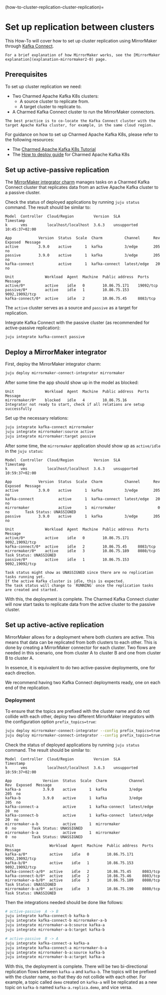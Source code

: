 (how-to-cluster-replication-cluster-replication)=
# Set up replication between clusters

This How-To will cover how to set up cluster replication using MirrorMaker through [Kafka Connect](https://kafka.apache.org/documentation/#connect).

```{note}
For a brief explanation of how MirrorMaker works, see the [MirrorMaker explanation](explanation-mirrormaker2-0) page.
```

## Prerequisites

To set up cluster replication we need:

- Two Charmed Apache Kafka K8s clusters:
  - A source cluster to replicate from.
  - A target cluster to replicate to.
- A Charmed Kafka Connect cluster to run the MirrorMaker connectors.

```{note}
The best practice is to co-locate the Kafka Connect cluster with the target Apache Kafka cluster, for example, in the same cloud region.
```

For guidance on how to set up Charmed Apache Kafka K8s, please refer to the following resources:

- The [Charmed Apache Kafka K8s Tutorial](tutorial-introduction)
- The [How to deploy guide](how-to-deploy-deploy-anywhere) for Charmed Apache Kafka K8s

## Set up active-passive replication

The [MirrorMaker integrator charm](https://charmhub.io/mirrormaker-connect-integrator) manages tasks on a Charmed Kafka Connect cluster that replicates data from an active Apache Kafka cluster to a passive cluster.

Check the status of deployed applications by running `juju status` command.
The result should be similar to:

```text
Model  Controller  Cloud/Region         Version  SLA          Timestamp
k      vms         localhost/localhost  3.6.3    unsupported  10:45:37+02:00

App            Version  Status  Scale  Charm          Channel      Rev  Exposed  Message
active         3.9.0    active      1  kafka          3/edge       205  no
passive        3.9.0    active      1  kafka          3/edge       205  no
kafka-connect           active      1  kafka-connect  latest/edge   20  no

Unit              Workload  Agent  Machine  Public address  Ports           Message
active/0*         active    idle   0        10.86.75.171    19092/tcp
passive/0*        active    idle   1        10.86.75.153    9092,19092/tcp
kafka-connect/0*  active    idle   2        10.86.75.45     8083/tcp
```

The `active` cluster serves as a source and `passive` as a target for replication.

Integrate Kafka Connect with the passive cluster (as recommended for active-passive replication):

```bash
juju integrate kafka-connect passive
```

## Deploy a MirrorMaker integrator

First, deploy the MirrorMaker integrator charm:

```bash
juju deploy mirrormaker-connect-integrator mirrormaker
```

After some time the app should show up in the model as blocked:

```text
Unit              Workload  Agent  Machine  Public address  Ports           Message
mirrormaker/0*    blocked   idle   4        10.86.75.16                     Integrator not ready to start, check if all relations are setup successfully
```

Set up the necessary relations:

```bash
juju integrate kafka-connect mirrormaker
juju integrate mirrormaker:source active
juju integrate mirrormaker:target passive
```

After some time, the `mirrormaker` application should show up as `active/idle` in the `juju status`:

```text
Model  Controller  Cloud/Region         Version  SLA          Timestamp
k      vms         localhost/localhost  3.6.3    unsupported  10:59:37+02:00

App            Version  Status  Scale  Charm          Channel      Rev  Exposed  Message
active         3.9.0    active      1  kafka          3/edge       205  no       
kafka-connect           active      1  kafka-connect  latest/edge   20  no       
mirrormaker             active      1  mirrormaker                   0  no       Task Status: UNASSIGNED
passive        3.9.0    active      1  kafka          3/edge       205  no       

Unit              Workload  Agent  Machine  Public address  Ports           Message
active/0*         active    idle   0        10.86.75.171    9092,19092/tcp  
kafka-connect/0*  active    idle   2        10.86.75.45     8083/tcp        
mirrormaker/0*    active    idle   3        10.86.75.189    8080/tcp        Task Status: UNASSIGNED
passive/0*        active    idle   1        10.86.75.153    9092,19092/tcp  
```

```{note}
Task status might show as UNASSIGNED since there are no replication tasks running yet. 
If the active Kafka cluster is idle, this is expected. 
The task status will change to `RUNNING` once the replication tasks are created and started.
```

With this, the deployment is complete. The Charmed Kafka Connect cluster will now start tasks to replicate data from the active cluster to the passive cluster.

## Set up active-active replication

MirrorMaker allows for a deployment where both clusters are active. This means that data can be replicated from both clusters to each other. This is done by creating a MirrorMaker connector for each cluster. Two flows are needed in this scenario, one from cluster A to cluster B and one from cluster B to cluster A.

In essence, it is equivalent to do two active-passive deployments, one for each direction. 

We recommend having two Kafka Connect deployments ready, one on each end of the replication.

### Deployment

To ensure that the topics are prefixed with the cluster name and do not collide with each other, deploy two different MirrorMaker integrators with the configuration option `prefix_topics=true`:

```bash
juju deploy mirrormaker-connect-integrator --config prefix_topics=true mirrormaker-a-b
juju deploy mirrormaker-connect-integrator --config prefix_topics=true mirrormaker-b-a
```

Check the status of deployed applications by running `juju status` command. The result should be similar to:

```text
Model  Controller  Cloud/Region         Version  SLA          Timestamp
k      vms         localhost/localhost  3.6.3    unsupported  10:59:37+02:00

App              Version  Status  Scale  Charm          Channel      Rev  Exposed  Message
kafka-a          3.9.0    active      1  kafka          3/edge       205  no       
kafka-b          3.9.0    active      1  kafka          3/edge       205  no       
kafka-connect-a           active      1  kafka-connect  latest/edge   20  no       
kafka-connect-b           active      1  kafka-connect  latest/edge   20  no       
mirrormaker-a-b           active      1  mirrormaker                   0  no       Task Status: UNASSIGNED
mirrormaker-b-a           active      1  mirrormaker                   0  no       Task Status: UNASSIGNED

Unit                Workload  Agent  Machine  Public address  Ports           Message
kafka-a/0*          active    idle   0        10.86.75.171    9092,19092/tcp  
kafka-b/0*          active    idle   1        10.86.75.153    9092,19092/tcp  
kafka-connect-a/0*  active    idle   2        10.86.75.45     8083/tcp        
kafka-connect-b/0*  active    idle   2        10.86.75.46     8083/tcp        
mirrormaker-a-b/0*  active    idle   3        10.86.75.189    8080/tcp        Task Status: UNASSIGNED
mirrormaker-b-a/0*  active    idle   3        10.86.75.190    8080/tcp        Task Status: UNASSIGNED
```

Then the integrations needed should be done like follows:

```bash
# active-passive  A -> B
juju integrate kafka-connect-b kafka-b
juju integrate kafka-connect-b mirrormaker-a-b
juju integrate mirrormaker-a-b:source kafka-a
juju integrate mirrormaker-a-b:target kafka-b

# active-passive  B -> A
juju integrate kafka-connect-a kafka-a
juju integrate kafka-connect-a mirrormaker-b-a
juju integrate mirrormaker-b-a:source kafka-b
juju integrate mirrormaker-b-a:target kafka-a
```

With this, the deployment is complete. There will be two bi-directional replication flows between `kafka-a` and `kafka-b`. The topics will be prefixed with the cluster name, so that they do not collide with each other.
For example, a topic called `demo` created on `kafka-a` will be replicated as a new topic on `kafka-b` named `kafka-a.replica.demo`, and vice versa.
